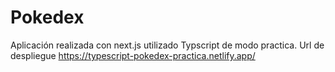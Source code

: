 # Pokedex


Aplicación realizada con next.js utilizado Typscript de modo practica.
Url de despliegue
https://typescript-pokedex-practica.netlify.app/
